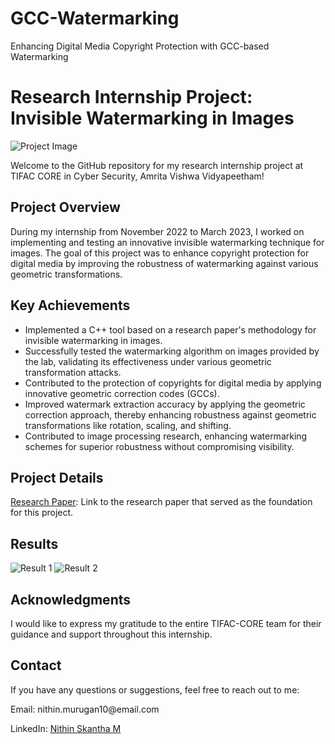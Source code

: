 # GCC-Watermarking
Enhancing Digital Media Copyright Protection with GCC-based Watermarking

<h1>Research Internship Project: Invisible Watermarking in Images</h1>

<img src="link_to_project_image.png" alt="Project Image"> <!-- Add an image representing your project, if available -->

<p>Welcome to the GitHub repository for my research internship project at TIFAC CORE in Cyber Security, Amrita Vishwa Vidyapeetham!</p>

<h2>Project Overview</h2>

<p>During my internship from November 2022 to March 2023, I worked on implementing and testing an innovative invisible watermarking technique for images. The goal of this project was to enhance copyright protection for digital media by improving the robustness of watermarking against various geometric transformations.</p>

<h2>Key Achievements</h2>

<ul>
    <li>Implemented a C++ tool based on a research paper's methodology for invisible watermarking in images.</li>
    <li>Successfully tested the watermarking algorithm on images provided by the lab, validating its effectiveness under various geometric transformation attacks.</li>
    <li>Contributed to the protection of copyrights for digital media by applying innovative geometric correction codes (GCCs).</li>
    <li>Improved watermark extraction accuracy by applying the geometric correction approach, thereby enhancing robustness against geometric transformations like rotation, scaling, and shifting.</li>
    <li>Contributed to image processing research, enhancing watermarking schemes for superior robustness without compromising visibility.</li>
</ul>

<h2>Project Details</h2>

<p><a href="https://ietresearch.onlinelibrary.wiley.com/doi/full/10.1049/ipr2.12143">Research Paper</a>: Link to the research paper that served as the foundation for this project.</p>


<h2>Results</h2>

<p></p>

<img src="link_to_result1.png" alt="Result 1">
<img src="link_to_result2.png" alt="Result 2">

<h2>Acknowledgments</h2>

<p>I would like to express my gratitude to the entire TIFAC-CORE team for their guidance and support throughout this internship.</p>

<h2>Contact</h2>

<p>If you have any questions or suggestions, feel free to reach out to me:</p>

<p>Email: nithin.murugan10@email.com</p>
<p>LinkedIn: <a href="https://www.linkedin.com/in/nithin-skantha-m-b0a880224/)https://www.linkedin.com/in/nithin-skantha-m-b0a880224"/>Nithin Skantha M</a></p>

